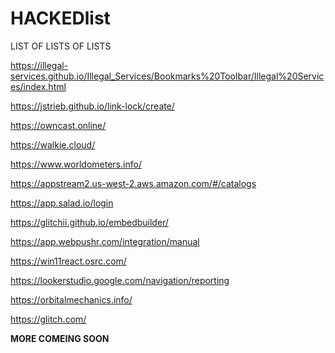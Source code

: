 # HACKEDlist
LIST OF LISTS OF LISTS

https://illegal-services.github.io/Illegal_Services/Bookmarks%20Toolbar/Illegal%20Services/index.html

https://jstrieb.github.io/link-lock/create/

https://owncast.online/

https://walkie.cloud/

https://www.worldometers.info/

https://appstream2.us-west-2.aws.amazon.com/#/catalogs

https://app.salad.io/login

https://glitchii.github.io/embedbuilder/

https://app.webpushr.com/integration/manual

https://win11react.osrc.com/

https://lookerstudio.google.com/navigation/reporting

https://orbitalmechanics.info/

https://glitch.com/

**MORE COMEING SOON**




